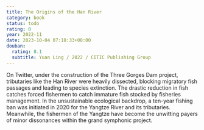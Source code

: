 ```yaml
---
title: The Origins of the Han River
category: book
status: todo
rating: 0
year: 2022-11
date: 2023-10-04 07:18:33+08:00
douban:
  rating: 8.1
  subtitle: Yuan Ling / 2022 / CITIC Publishing Group
---
```


On Twitter, under the construction of the Three Gorges Dam project, tributaries like the Han River were heavily dissected, blocking migratory fish passages and leading to species extinction. The drastic reduction in fish catches forced fishermen to catch immature fish stocked by fisheries management. In the unsustainable ecological backdrop, a ten-year fishing ban was initiated in 2020 for the Yangtze River and its tributaries. Meanwhile, the fishermen of the Yangtze have become the unwitting payers of minor dissonances within the grand symphonic project.
